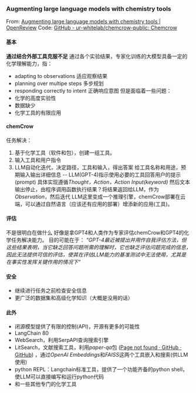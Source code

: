 ### Augmenting large language models with chemistry tools
From: [Augmenting large language models with chemistry tools | OpenReview](https://openreview.net/forum?id=wdGIL6lx3l)
Code: [GitHub - ur-whitelab/chemcrow-public: Chemcrow](https://github.com/ur-whitelab/chemcrow-public)
#### 基本
**通过结合外部工具克服不足**
通过各个实验结果，专家化训练的大模型具备一定的化学理解能力，指：
- adapting to observations  适应观察结果
- planning over multipe steps  多步规划
- responding correctly to intent 正确响应意图
但是面临着一些问题：
- 化学的高度实验性
- 数据缺少
- 化学工具的有限应用
#### chemCrow
任务解决：
1. 基于化学工具（软件和包），创建一组工具。
2. 输入工具和用户指令
3. LLM自动化迭代，决定路径，工具和输入，得出答案
给工具名称和用途，预期输入输出详细信息 -- LLM(GPT-4)指示使用必要的工具回答用户的提示(prompt) 
具体实现遵循*Thought，Action，Action Input(keyword)* 然后文本输出停止，由程序调用函数执行结果？将结果返回给LLM，作为*Observation*，然后迭代
LLM这里变成一个推理引擎，chemCrow部署在云端，可以通过自然语言（应该还有应用的部署）增添新的应用(工具)。
#### 评估
不是很明白在做什么
好像是拿GPT4和人类作为专家评估chemCrow和GPT4的化学任务解决能力。
目的可能在于：
	*“GPT-4最近被提出并用作自我评估方法，但这些结果表明，当它缺乏回答问题所需的理解时，它也缺乏评估问题完成的信息，因此无法提供可信的评估，使其在评估LLM能力的基准测试中无法使用，尤其是在事实性发挥关键作用的情况下“*
#### 安全
- 继续进行任务之前检查安全信息
- 更广泛的数据集和高级化学知识（大概是没用的话）
#### 此外
- 闭源模型提供了有限的控制(API)，开源有更多的可能性
- LangChain 80
- WebSearch，利用SerpAPI查询搜索引擎
- LitSearch，文献搜索工具，利用*paper-qa*包 ([Page not found · GitHub · GitHub](https://github.com/whitead/paperqa)) ，通过*OpenAI Embeddings*和*FAISS*这两个工具嵌入和搜索(供LLM使用)
- python REPL：Langchain标准工具，提供了一个功能齐备的python shell，使LLM可以直接编写和运行python代码
- 和一些其他专门的化学工具